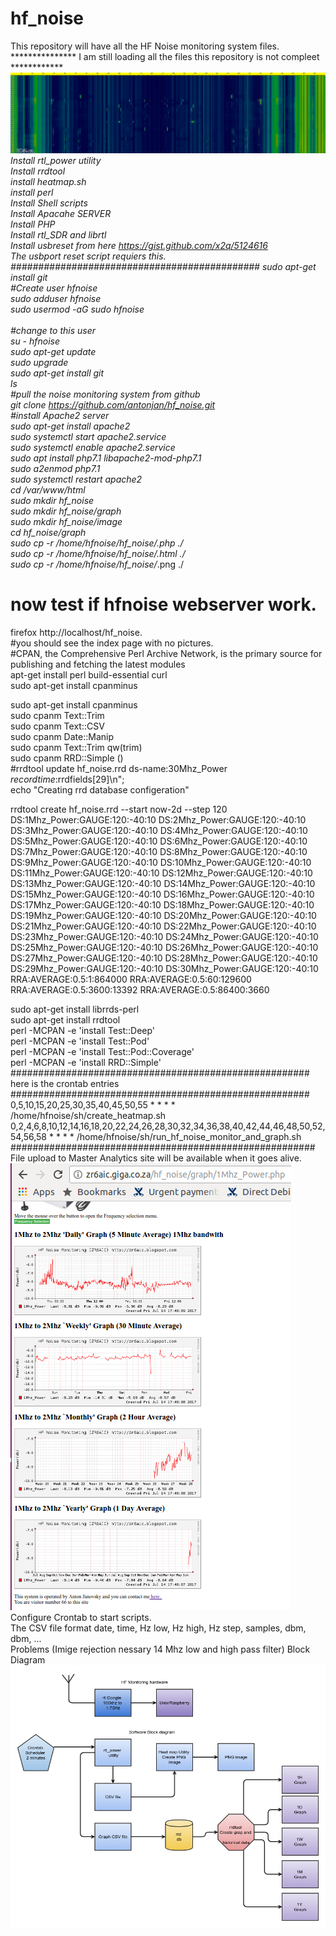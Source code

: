 # hf_noise<br>
This repository will have all the HF Noise monitoring system files.<br>
*************** I am still loading all the files this repository is not compleet ***************<br>
![Alt text](hf_noise_25-06-2017.png?raw=true "HF RF Heatmap for 24H every 2 Minute")<br>
Install rtl_power utility<br>
Install rrdtool<br>
install heatmap.sh<br>
install perl<br>
Install Shell scripts<br>
Install Apacahe SERVER<br>
Install PHP<br>
Install rtl_SDR and librtl<br>
Install usbreset from here https://gist.github.com/x2q/5124616<br>
The usbport reset script requiers this.<br>
#############################################
sudo apt-get install git<br>
#Create user hfnoise<br>
sudo adduser hfnoise<br>
sudo usermod -aG sudo hfnoise<br>
<br>
#change to this user<br>
su - hfnoise<br>
sudo apt-get update<br>
sudo upgrade<br>
sudo apt-get install git<br>
ls<br>
#pull the noise monitoring system from github<br>
git clone https://github.com/antonjan/hf_noise.git<br>
#install Apache2 server<br>
sudo apt-get install apache2<br>
sudo systemctl start apache2.service<br>
sudo systemctl enable apache2.service<br>
sudo apt install php7.1 libapache2-mod-php7.1<br>
sudo a2enmod php7.1<br>
sudo systemctl restart apache2<br>
cd /var/www/html<br>
sudo mkdir hf_noise<br>
sudo mkdir hf_noise/graph<br>
sudo mkdir hf_noise/image<br>
cd hf_noise/graph<br>
sudo cp -r /home/hfnoise/hf_noise/*.php ./<br>
sudo cp -r /home/hfnoise/hf_noise/*.html ./<br>
sudo cp -r /home/hfnoise/hf_noise/*.png ./<br>
# now test if hfnoise webserver work.<br>
firefox http://localhost/hf_noise.<br>
#you should see the index page with no pictures.<br>
#CPAN, the Comprehensive Perl Archive Network, is the primary source for publishing and fetching the latest modules <br>
apt-get install perl build-essential curl<br>
sudo apt-get install cpanminus<br>

sudo apt-get install cpanminus<br>
sudo cpanm Text::Trim<br>
sudo cpanm  Text::CSV<br>
sudo cpanm  Date::Manip<br>
sudo cpanm Text::Trim qw(trim)<br>
sudo cpanm RRD::Simple ()<br>
#rrdtool update hf_noise.rrd ds-name:30Mhz_Power $recordtime:$rrdfields[29]\n";<br>
echo "Creating rrd database configeration"<br>

rrdtool create  hf_noise.rrd --start now-2d --step 120 DS:1Mhz_Power:GAUGE:120:-40:10 DS:2Mhz_Power:GAUGE:120:-40:10 DS:3Mhz_Power:GAUGE:120:-40:10 DS:4Mhz_Power:GAUGE:120:-40:10 DS:5Mhz_Power:GAUGE:120:-40:10 DS:6Mhz_Power:GAUGE:120:-40:10 DS:7Mhz_Power:GAUGE:120:-40:10 DS:8Mhz_Power:GAUGE:120:-40:10 DS:9Mhz_Power:GAUGE:120:-40:10 DS:10Mhz_Power:GAUGE:120:-40:10 DS:11Mhz_Power:GAUGE:120:-40:10 DS:12Mhz_Power:GAUGE:120:-40:10 DS:13Mhz_Power:GAUGE:120:-40:10 DS:14Mhz_Power:GAUGE:120:-40:10 DS:15Mhz_Power:GAUGE:120:-40:10 DS:16Mhz_Power:GAUGE:120:-40:10 DS:17Mhz_Power:GAUGE:120:-40:10 DS:18Mhz_Power:GAUGE:120:-40:10 DS:19Mhz_Power:GAUGE:120:-40:10 DS:20Mhz_Power:GAUGE:120:-40:10 DS:21Mhz_Power:GAUGE:120:-40:10 DS:22Mhz_Power:GAUGE:120:-40:10 DS:23Mhz_Power:GAUGE:120:-40:10 DS:24Mhz_Power:GAUGE:120:-40:10 DS:25Mhz_Power:GAUGE:120:-40:10 DS:26Mhz_Power:GAUGE:120:-40:10 DS:27Mhz_Power:GAUGE:120:-40:10 DS:28Mhz_Power:GAUGE:120:-40:10 DS:29Mhz_Power:GAUGE:120:-40:10 DS:30Mhz_Power:GAUGE:120:-40:10 RRA:AVERAGE:0.5:1:864000 RRA:AVERAGE:0.5:60:129600 RRA:AVERAGE:0.5:3600:13392 RRA:AVERAGE:0.5:86400:3660<br>

sudo apt-get install librrds-perl<br>
sudo apt-get install rrdtool<br>
perl -MCPAN -e 'install Test::Deep'<br>
perl -MCPAN -e 'install Test::Pod'<br>
perl -MCPAN -e 'install Test::Pod::Coverage'<br>
perl -MCPAN -e 'install RRD::Simple'<br>
######################################################<br>
here is the crontab entries
######################################################<br>
0,5,10,15,20,25,30,35,40,45,50,55 * * * * /home/hfnoise/sh/create_heatmap.sh
0,2,4,6,8,10,12,14,16,18,20,22,24,26,28,30,32,34,36,38,40,42,44,46,48,50,52,54,56,58 * * * * /home/hfnoise/sh/run_hf_noise_monitor_and_graph.sh
#######################################################<br>
File upload to Master Analytics site will be available when it goes alive.<br>
![Alt text](HF_Graph_monitoring.png?raw=true "HF RF power monitoring")<br>
Configure Crontab to start scripts.<br>
The CSV file format  date, time, Hz low, Hz high, Hz step, samples, dbm, dbm, ...<br>
Problems (Imige rejection nessary 14 Mhz low and high pass filter)
Block Diagram<br>
![Alt text](HF_Noise_Monitor.png?raw=true "Monitoring system Block diagram")<br>
